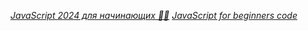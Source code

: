 _[JavaScript 2024 для начинающих 🧑‍💻](https://www.youtube.com/watch?v=HetL0ETbN6Y)_
_[JavaScript for beginners code](https://github.com/HowProgrammingWorks/Lowcode)_
